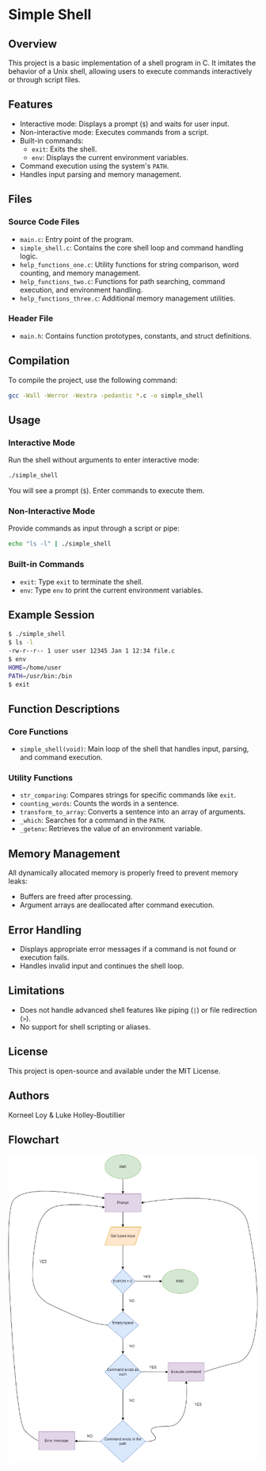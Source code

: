 # Simple Shell

## Overview
This project is a basic implementation of a shell program in C. It imitates the behavior of a Unix shell, allowing users to execute commands interactively or through script files.

## Features
- Interactive mode: Displays a prompt (`$`) and waits for user input.
- Non-interactive mode: Executes commands from a script.
- Built-in commands:
  - `exit`: Exits the shell.
  - `env`: Displays the current environment variables.
- Command execution using the system's `PATH`.
- Handles input parsing and memory management.

## Files
### Source Code Files
- `main.c`: Entry point of the program.
- `simple_shell.c`: Contains the core shell loop and command handling logic.
- `help_functions_one.c`: Utility functions for string comparison, word counting, and memory management.
- `help_functions_two.c`: Functions for path searching, command execution, and environment handling.
- `help_functions_three.c`: Additional memory management utilities.

### Header File
- `main.h`: Contains function prototypes, constants, and struct definitions.

## Compilation
To compile the project, use the following command:

```bash
gcc -Wall -Werror -Wextra -pedantic *.c -o simple_shell
```

## Usage
### Interactive Mode
Run the shell without arguments to enter interactive mode:

```bash
./simple_shell
```
You will see a prompt (`$`). Enter commands to execute them.

### Non-Interactive Mode
Provide commands as input through a script or pipe:

```bash
echo "ls -l" | ./simple_shell
```

### Built-in Commands
- `exit`: Type `exit` to terminate the shell.
- `env`: Type `env` to print the current environment variables.

## Example Session
```bash
$ ./simple_shell
$ ls -l
-rw-r--r-- 1 user user 12345 Jan 1 12:34 file.c
$ env
HOME=/home/user
PATH=/usr/bin:/bin
$ exit
```

## Function Descriptions
### Core Functions
- `simple_shell(void)`: Main loop of the shell that handles input, parsing, and command execution.

### Utility Functions
- `str_comparing`: Compares strings for specific commands like `exit`.
- `counting_words`: Counts the words in a sentence.
- `transform_to_array`: Converts a sentence into an array of arguments.
- `_which`: Searches for a command in the `PATH`.
- `_getenv`: Retrieves the value of an environment variable.

## Memory Management
All dynamically allocated memory is properly freed to prevent memory leaks:
- Buffers are freed after processing.
- Argument arrays are deallocated after command execution.

## Error Handling
- Displays appropriate error messages if a command is not found or execution fails.
- Handles invalid input and continues the shell loop.

## Limitations
- Does not handle advanced shell features like piping (`|`) or file redirection (`>`).
- No support for shell scripting or aliases.

## License
This project is open-source and available under the MIT License.

## Authors
Korneel Loy & Luke Holley-Boutillier

## **Flowchart**
![Simple shell flowchart](Simple_shell_flow.drawio.png)

